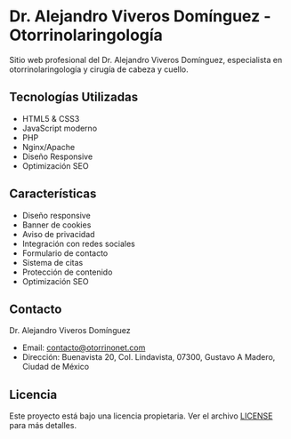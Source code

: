 # Dr. Alejandro Viveros Domínguez - Otorrinolaringología

Sitio web profesional del Dr. Alejandro Viveros Domínguez, especialista en otorrinolaringología y cirugía de cabeza y cuello.

## Tecnologías Utilizadas

- HTML5 & CSS3
- JavaScript moderno
- PHP
- Nginx/Apache
- Diseño Responsive
- Optimización SEO

## Características

- Diseño responsive
- Banner de cookies
- Aviso de privacidad
- Integración con redes sociales
- Formulario de contacto
- Sistema de citas
- Protección de contenido
- Optimización SEO

## Contacto

Dr. Alejandro Viveros Domínguez
- Email: contacto@otorrinonet.com
- Dirección: Buenavista 20, Col. Lindavista, 07300, Gustavo A Madero, Ciudad de México

## Licencia

Este proyecto está bajo una licencia propietaria. Ver el archivo [LICENSE](LICENSE) para más detalles.
